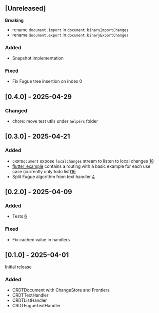 ## [Unreleased]

**Breaking**
- rename `document.import` in `document.binaryImportChanges`
- rename `document.export` in `document.binaryExportChanges`

### Added
- Snapshot implementation 

### Fixed
- Fix Fugue tree insertion on index 0

## [0.4.0] - 2025-04-29
### Changed
- chore: move test utils under `helpers` folder

## [0.3.0] - 2025-04-21

### Added
- `CRDTDocument` expose `localChanges` stream to listen to local changes [18](https://github.com/MattiaPispisa/crdt/issues/18)
- [flutter_example](https://github.com/MattiaPispisa/crdt/tree/main/packages/crdt_lf/flutter_example) 
contains a routing with a basic example for each use case (currently only todo list)[16](https://github.com/MattiaPispisa/crdt/issues/16)
- Split Fugue algorithm from text handler [4](https://github.com/MattiaPispisa/crdt/issues/4)

## [0.2.0] - 2025-04-09

### Added
- Tests [6](https://github.com/MattiaPispisa/crdt/issues/6)
  
### Fixed
- Fix cached value in handlers

## [0.1.0] - 2025-04-01

Initial release

### Added
- CRDTDocument with ChangeStore and Frontiers
- CRDTTextHandler
- CRDTListHandler
- CRDTFugueTextHandler